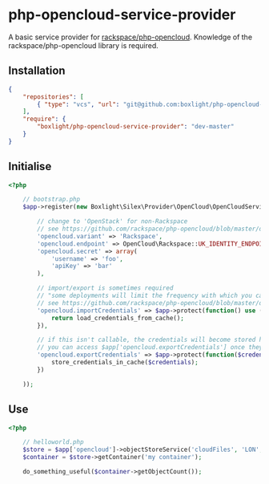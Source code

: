 php-opencloud-service-provider
==============================

A basic service provider for [rackspace/php-opencloud](https://github.com/rackspace/php-opencloud). Knowledge of the rackspace/php-opencloud library is required.

Installation
------------

```json
{
    "repositories": [
        { "type": "vcs", "url": "git@github.com:boxlight/php-opencloud-service-provider.git" }
    ],
    "require": {
        "boxlight/php-opencloud-service-provider": "dev-master"
    }
}
```

Initialise
----------

```php
<?php

    // bootstrap.php
    $app->register(new Boxlight\Silex\Provider\OpenCloud\OpenCloudServiceProvider(), array(

        // change to 'OpenStack' for non-Rackspace
        // see https://github.com/rackspace/php-opencloud/blob/master/docs/userguide/authentication.md#authenticating-against-openstack-clouds
        'opencloud.variant' => 'Rackspace',
        'opencloud.endpoint' => OpenCloud\Rackspace::UK_IDENTITY_ENDPOINT,
        'opencloud.secret' => array(
            'username' => 'foo',
            'apiKey' => 'bar'
        ),

        // import/export is sometimes required
        // "some deployments will limit the frequency with which you can authenticate."
        // see https://github.com/rackspace/php-opencloud/blob/master/docs/userguide/authentication.md#credential-caching
        'opencloud.importCredentials' => $app->protect(function() use ($app) {
            return load_credentials_from_cache();
        }),

        // if this isn't callable, the credentials will become stored here
        // you can access $app['opencloud.exportCredentials'] once they have
        'opencloud.exportCredentials' => $app->protect(function($credentials) use ($app) {
            store_credentials_in_cache($credentials);
        })

    ));
```

Use
---

```php
<?php

    // helloworld.php
    $store = $app['opencloud']->objectStoreService('cloudFiles', 'LON', 'publicURL');
    $container = $store->getContainer('my container');

    do_something_useful($container->getObjectCount());
```